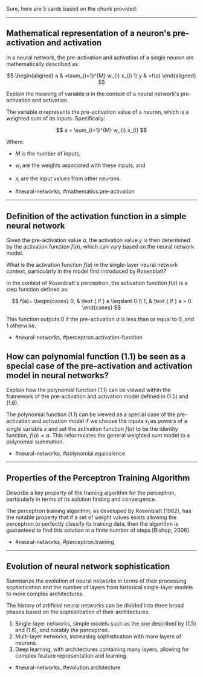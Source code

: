 Sure, here are 5 cards based on the chunk provided:

---

## Mathematical representation of a neuron's pre-activation and activation

In a neural network, the pre-activation and activation of a single neuron are mathematically described as:

$$
\begin{aligned}
a & =\sum_{i=1}^{M} w_{i} x_{i} \\
y & =f(a)
\end{aligned}
$$

Explain the meaning of variable $a$ in the context of a neural network's pre-activation and activation.

The variable $a$ represents the pre-activation value of a neuron, which is a weighted sum of its inputs. Specifically:

$$
a = \sum_{i=1}^{M} w_{i} x_{i}
$$

Where:
- $M$ is the number of inputs,
- $w_i$ are the weights associated with these inputs, and
- $x_i$ are the input values from other neurons.

- #neural-networks, #mathematics.pre-activation

---

## Definition of the activation function in a simple neural network

Given the pre-activation value $a$, the activation value $y$ is then determined by the activation function $f(a)$, which can vary based on the neural network model.

What is the activation function $f(a)$ in the single-layer neural network context, particularly in the model first introduced by Rosenblatt?

In the context of Rosenblatt's perceptron, the activation function $f(a)$ is a step function defined as:

$$
f(a)= 
\begin{cases} 
0, & \text { if } a \leqslant 0 \\ 
1, & \text { if } a > 0 
\end{cases}
$$

This function outputs 0 if the pre-activation $a$ is less than or equal to 0, and 1 otherwise.

- #neural-networks, #perceptron.activation-function


## How can polynomial function (1.1) be seen as a special case of the pre-activation and activation model in neural networks?

Explain how the polynomial function (1.1) can be viewed within the framework of the pre-activation and activation model defined in (1.5) and (1.6).

The polynomial function (1.1) can be viewed as a special case of the pre-activation and activation model if we choose the inputs $x_i$ as powers of a single variable $x$ and set the activation function $f(a)$ to be the identity function, $f(a)=a$. This reformulates the general weighted sum model to a polynomial summation.

- #neural-networks, #polynomial.equivalence

---

## Properties of the Perceptron Training Algorithm

Describe a key property of the training algorithm for the perceptron, particularly in terms of its solution finding and convergence.

The perceptron training algorithm, as developed by Rosenblatt (1962), has the notable property that if a set of weight values exists allowing the perceptron to perfectly classify its training data, then the algorithm is guaranteed to find this solution in a finite number of steps [Bishop, 2006].

- #neural-networks, #perceptron.training

---

## Evolution of neural network sophistication

Summarize the evolution of neural networks in terms of their processing sophistication and the number of layers from historical single-layer models to more complex architectures.

The history of artificial neural networks can be divided into three broad phases based on the sophistication of their architectures:
1. Single-layer networks, simple models such as the one described by (1.5) and (1.6), and notably the perceptron.
2. Multi-layer networks, increasing sophistication with more layers of neurons.
3. Deep learning, with architectures containing many layers, allowing for complex feature representation and learning.

- #neural-networks, #evolution.architecture


